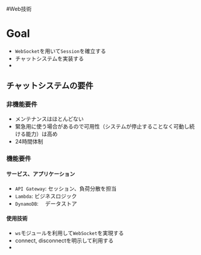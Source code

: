 #Web技術

# Goal

- `WebSocket`を用いて`Session`を確立する
- チャットシステムを実装する
- 

## チャットシステムの要件



### 非機能要件

- メンテナンスはほとんどない
- 緊急用に使う場合があるので可用性（システムが停止することなく可動し続ける能力）は高め
- 24時間体制

### 機能要件

#### サービス、アプリケーション

- `API Gateway`: セッション、負荷分散を担当
- `Lambda`: ビジネスロジック
- `DynamoDB`: 　データストア

#### 使用技術

- `ws`モジュールを利用して`WebSocket`を実現する
- connect, disconnectを明示して利用する
- 




